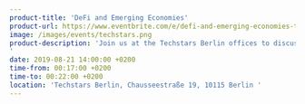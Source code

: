 ```yaml
---
product-title: 'DeFi and Emerging Economies'
product-url: https://www.eventbrite.com/e/defi-and-emerging-economies-tickets-68496716523
image: /images/events/techstars.png
product-description: 'Join us at the Techstars Berlin offices to discuss the impact of DeFi advances on financial access and emerging economies.
'  
date: 2019-08-21 14:00:00 +0200
time-from: 00:17:00 +0200
time-to: 00:22:00 +0200
location: 'Techstars Berlin, Chausseestraße 19, 10115 Berlin '
---
```

